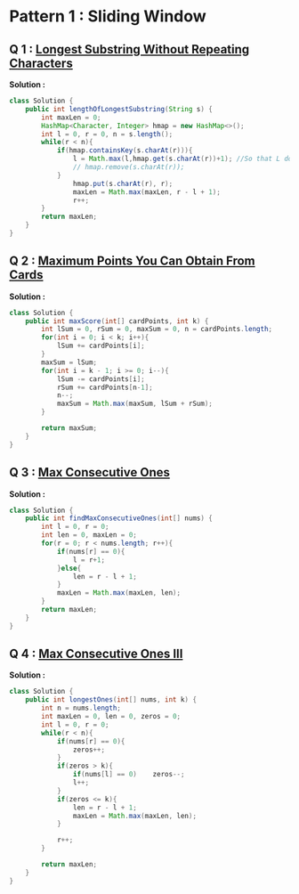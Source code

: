 # Pattern 1 : Sliding Window
## Q 1 : [Longest Substring Without Repeating Characters]( https://leetcode.com/problems/longest-substring-without-repeating-characters/description/)

**Solution :**


````Java
class Solution {
    public int lengthOfLongestSubstring(String s) {
        int maxLen = 0;
        HashMap<Character, Integer> hmap = new HashMap<>();
        int l = 0, r = 0, n = s.length();
        while(r < n){
            if(hmap.containsKey(s.charAt(r))){
                l = Math.max(l,hmap.get(s.charAt(r))+1); //So that L doesnt move backwards
                // hmap.remove(s.charAt(r));
            }
                hmap.put(s.charAt(r), r);
                maxLen = Math.max(maxLen, r - l + 1);
                r++;
        }
        return maxLen;
    }
}
````

## Q 2 : [Maximum Points You Can Obtain From Cards](https://leetcode.com/problems/maximum-points-you-can-obtain-from-cards/description/)

**Solution :**

````Java
class Solution {
    public int maxScore(int[] cardPoints, int k) {
        int lSum = 0, rSum = 0, maxSum = 0, n = cardPoints.length;
        for(int i = 0; i < k; i++){
            lSum += cardPoints[i];
        }
        maxSum = lSum;
        for(int i = k - 1; i >= 0; i--){
            lSum -= cardPoints[i];
            rSum += cardPoints[n-1];
            n--;
            maxSum = Math.max(maxSum, lSum + rSum);
        }

        return maxSum;
    }
}
````
## Q 3 : [Max Consecutive Ones](https://leetcode.com/problems/max-consecutive-ones/)

**Solution :**

````Java
class Solution {
    public int findMaxConsecutiveOnes(int[] nums) {
        int l = 0, r = 0;
        int len = 0, maxLen = 0;
        for(r = 0; r < nums.length; r++){
            if(nums[r] == 0){
                l = r+1;
            }else{
                len = r - l + 1;
            }
            maxLen = Math.max(maxLen, len);
        }
        return maxLen;
    }
}
````

## Q 4 : [Max Consecutive Ones III](https://leetcode.com/problems/max-consecutive-ones-iii/)

**Solution :**

````Java
class Solution {
    public int longestOnes(int[] nums, int k) {
        int n = nums.length;
        int maxLen = 0, len = 0, zeros = 0;
        int l = 0, r = 0;
        while(r < n){
            if(nums[r] == 0){
                zeros++;
            }
            if(zeros > k){
                if(nums[l] == 0)    zeros--;
                l++;
            }
            if(zeros <= k){
                len = r - l + 1;
                maxLen = Math.max(maxLen, len);
            }

            r++;
        }

        return maxLen;
    }
}
````

